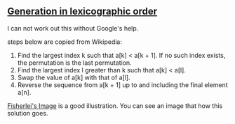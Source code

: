 ## [Generation in lexicographic order](http://en.wikipedia.org/wiki/Permutation#Generation_in_lexicographic_order)

I can not work out this without Google's help.

steps below are copied from Wikipedia:

 1. Find the largest index k such that a[k] < a[k + 1]. If no such index exists, the permutation is the last permutation.
 1. Find the largest index l greater than k such that a[k] < a[l].
 1. Swap the value of a[k] with that of a[l].
 1. Reverse the sequence from a[k + 1] up to and including the final element a[n].


[Fisherlei's Image](http://fisherlei.blogspot.com/2012/12/leetcode-next-permutation.html) is a good illustration. 
You can see an image that how this solution goes.
